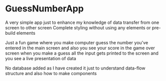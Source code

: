 # GuessNumberApp

A very simple app just to enhance my knowledge of data transfer from one screen to other screen
Complete styling without using any elements or pre-build elements

Just a fun game where you make computer guess the number you've entered in the main screen and also you see your score in the game over screen
when you make a guess all the input gets printed to the screen and you see a live presentation of data

No database added as I have created it just to understand data-flow structure and also how to make components
